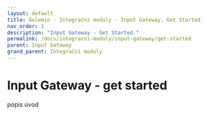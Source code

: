```yaml
---
layout: default
title: Golemio - Integrační moduly - Input Gateway, Get Started
nav_order: 1
description: "Input Gateway - Get Started."
permalink: /docs/integracni-moduly/input-gateway/get-started
parent: Input Gateway
grand_parent: Integrační moduly
---
```


# Input Gateway - get started

popis úvod
